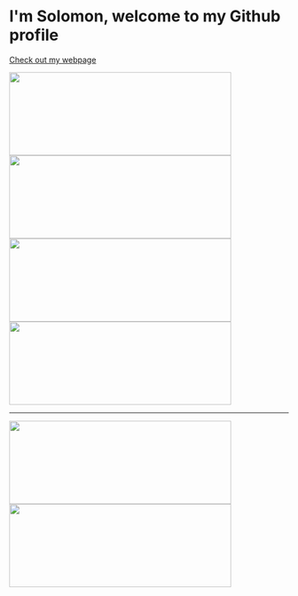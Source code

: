# I'm Solomon, welcome to my Github profile

<a href="https://solomontaiwo.github.io/">Check out my webpage</a>

<a href="https://github.com/solomontaiwo/The-Artist-Room">
  <img align="center" src="https://github-readme-stats.vercel.app/api/pin/?username=solomontaiwo&repo=The-Artist-Room&theme=transparent" width="400" height="150"/>
</a>
<a href="https://github.com/solomontaiwo/Che-weekend">
  <img align="center" src="https://github-readme-stats.vercel.app/api/pin/?username=solomontaiwo&repo=bibliotecaUNIFE&theme=transparent" width="400" height="150"/>
</a>
<a href="https://github.com/solomontaiwo/QR-code-generator">
  <img align="center" src="https://github-readme-stats.vercel.app/api/pin/?username=solomontaiwo&repo=QR-code-generator&theme=transparent" width="400" height="150"/>
</a>
<a href="https://github.com/solomontaiwo/Che-weekend">
  <img align="center" src="https://github-readme-stats.vercel.app/api/pin/?username=solomontaiwo&repo=Che-weekend&theme=transparent" width="400" height="150"/>
</a>

<hr/>

<a href="https://github.com/solomontaiwo/">
  <img align="center" src="https://github-readme-stats.vercel.app/api?username=solomontaiwo&layout=compact&theme=transparent"  width="400" height="150"/>
</a>
<a href="https://github.com/anuraghazra/convoychat">
  <img align="center" src="https://github-readme-stats.vercel.app/api/top-langs/?username=solomontaiwo&layout=compact&theme=transparent" width="400" height="150">
</a>
